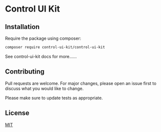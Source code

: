 # Control UI Kit

## Installation

Require the package using composer:

```bash
composer require control-ui-kit/control-ui-kit
```

See control-ui-kit docs for more......

## Contributing
Pull requests are welcome. For major changes, please open an issue first to discuss what you would like to change.

Please make sure to update tests as appropriate.

## License
[MIT](./LICENSE.md)
